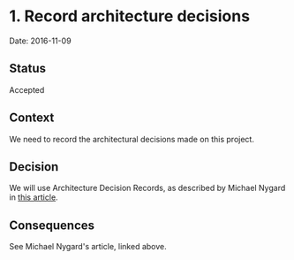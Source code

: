 # 1. Record architecture decisions

Date: 2016-11-09

## Status

Accepted

## Context

We need to record the architectural decisions made on this project.

## Decision

We will use Architecture Decision Records, as described by Michael Nygard in
[this article](http://thinkrelevance.com/blog/2011/11/15/documenting-architecture-decisions).

## Consequences

See Michael Nygard's article, linked above.
